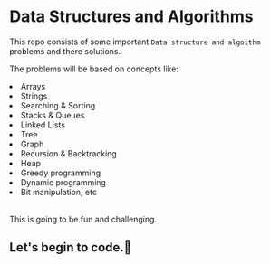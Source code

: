 # Data Structures and Algorithms
This repo consists of some important `Data structure and algoithm` problems and there solutions.

The problems will be based on concepts like: </br>
<li>Arrays</li>
<li>Strings</li>
<li>Searching & Sorting</li>
<li>Stacks & Queues</li>
<li>Linked Lists</li>
<li>Tree</li>
<li>Graph</li>
<li>Recursion & Backtracking</li>
<li>Heap</li>
<li>Greedy programming</li>
<li>Dynamic programming</li>
<li>Bit manipulation, etc</li></br>

This is going to be fun and challenging.

## Let's begin to code.🚀

